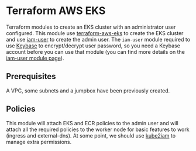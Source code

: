 # Terraform AWS EKS
Terraform modules to create an EKS cluster with an administrator user configured.
This module use [terraform-aws-eks](https://github.com/terraform-aws-modules/terraform-aws-eks) to create the EKS cluster and use [iam-user](https://github.com/terraform-aws-modules/terraform-aws-iam/tree/master/modules/iam-user) to create the admin user.
The `iam-user` module required to use [Keybase](https://keybase.io/) to encrypt/decrypt user password, so you need a Keybase account before you can use that module (you can find more details on the [iam-user module page](https://github.com/terraform-aws-modules/terraform-aws-iam/tree/master/modules/iam-user#notes-for-keybase-users)).

## Prerequisites
A VPC, some subnets and a jumpbox have been previously created.

## Policies
This module will attach EKS and ECR policies to the admin user and will attach all the required policies to the worker node for basic features to work (ingress and external-dns). At some point, we should use [kube2iam](https://github.com/jtblin/kube2iam) to manage extra permissions.
